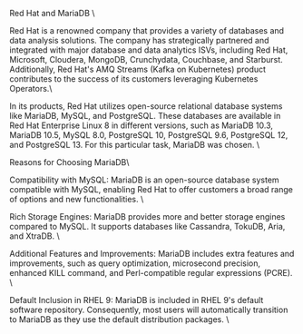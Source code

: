 Red Hat and MariaDB \

Red Hat is a renowned company that provides a variety of databases and data analysis solutions. The company has strategically partnered and integrated with major database and data analytics ISVs, including Red Hat, Microsoft, Cloudera, MongoDB, Crunchydata, Couchbase, and Starburst. Additionally, Red Hat's AMQ Streams (Kafka on Kubernetes) product contributes to the success of its customers leveraging Kubernetes Operators.\

In its products, Red Hat utilizes open-source relational database systems like MariaDB, MySQL, and PostgreSQL. These databases are available in Red Hat Enterprise Linux 8 in different versions, such as MariaDB 10.3, MariaDB 10.5, MySQL 8.0, PostgreSQL 10, PostgreSQL 9.6, PostgreSQL 12, and PostgreSQL 13. For this particular task, MariaDB was chosen. \

Reasons for Choosing MariaDB\

Compatibility with MySQL: MariaDB is an open-source database system compatible with MySQL, enabling Red Hat to offer customers a broad range of options and new functionalities. \

Rich Storage Engines: MariaDB provides more and better storage engines compared to MySQL. It supports databases like Cassandra, TokuDB, Aria, and XtraDB. \

Additional Features and Improvements: MariaDB includes extra features and improvements, such as query optimization, microsecond precision, enhanced KILL command, and Perl-compatible regular expressions (PCRE). \

Default Inclusion in RHEL 9: MariaDB is included in RHEL 9's default software repository. Consequently, most users will automatically transition to MariaDB as they use the default distribution packages. \

